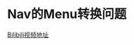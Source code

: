 <!--
 * @Author: your name
 * @Date: 2021-02-10 12:45:06
 * @LastEditTime: 2021-02-12 10:29:35
 * @LastEditors: Please set LastEditors
 * @Description: In User Settings Edit
 * @FilePath: /vuepress-starter/docs/Frames/VenueOnlineManageSystem/6-CoreDifficultResolve/README.md
-->
# Nav的Menu转换问题
[Bilibili视频地址](https://www.bilibili.com/video/BV1Hz4y127dy/)